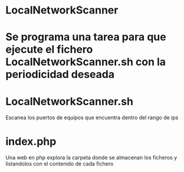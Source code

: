 # LocalNetworkScanner

# Se programa una tarea para que ejecute el fichero LocalNetworkScanner.sh con la periodicidad deseada 

# LocalNetworkScanner.sh
Escanea los puertos de equipos que encuentra dentro del rango de ips

# index.php
Una web en php explora la carpeta donde se almacenan los ficheros y listandolos con el contenido de cada fichero

